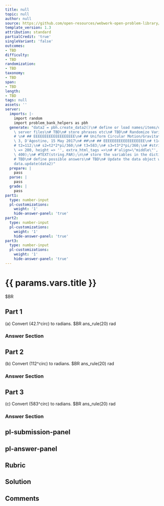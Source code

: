```yaml
---
title: null
topic: null
author: null
source: https://github.com/open-resources/webwork-open-problem-library/tree/master/Contrib/BrockPhysics/College_Physics_Urone/6.Uniform_Circular_Motion_and_Gravitation/ch6-3.pg
template_version: 1.3
attribution: standard
partialCredit: 'true'
singleVariant: 'false'
outcomes:
- TBD
difficulty:
- TBD
randomization:
- TBD
taxonomy:
- TBD
span:
- TBD
length:
- TBD
tags: null
assets: ''
server:
  imports: |-
    import random
    import problem_bank_helpers as pbh
  generate: "data2 = pbh.create_data2()\n# define or load names/items/objects from\
    \ server files\n# TBD\n# store phrases etc\n# TBD\n# Randomize Variables\n# \n\
    # \n# ## EEEEEEEEEEEEEEEEEEE\n# ## Uniform Circular Motion/Gravitation, Ch6, problem\
    \ 3, D'Agostino, 15 May 2017\n# ##\n# ## EEEEEEEEEEEEEEEEEEE\n# t1=42.1;\n# s1=t1*2*pi/360;\n\
    # t2=112;\n# s2=t2*2*pi/360;\n# t3=583;\n# s3=t3*2*pi/360;\n# #string = image('k_q1.png',width\
    \ => 200, height => '', extra_html_tags =>\n# #'align=\"middle\"', tex_size =>\
    \ 400);\n# #TEXT(string.PAR);\n\n# store the variables in the dictionary params\n\
    # TBD\n# define possible answers\n# TBD\n# Update the data object with a new dict\n\
    data.update(data2)"
  prepare: |
    pass
  parse: |
    pass
  grade: |
    pass
part1:
  type: number-input
  pl-customizations:
    weight: '1'
    hide-answer-panel: 'true'
part2:
  type: number-input
  pl-customizations:
    weight: '1'
    hide-answer-panel: 'true'
part3:
  type: number-input
  pl-customizations:
    weight: '1'
    hide-answer-panel: 'true'
---
```


# {{ params.vars.title }} 


$BR

## Part 1 
(a) Convert (42.1^circ) to radians.  $BR ans_rule(20)  rad 


 ### Answer Section

## Part 2 
(b) Convert (112^circ) to radians.  $BR ans_rule(20)  rad 


 ### Answer Section

## Part 3 
(c) Convert (583^circ) to radians.  $BR ans_rule(20)  rad 


 ### Answer Section


## pl-submission-panel 


## pl-answer-panel 


## Rubric 


## Solution 


## Comments 


